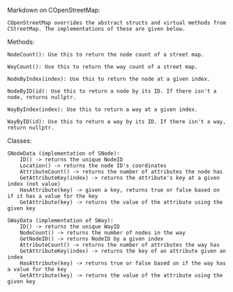 Markdown on COpenStreetMap:

    COpenStreetMap overrides the abstract structs and virtual methods from 
    CStreetMap. The implementations of these are given below. 

Methods: 

    NodeCount(): Use this to return the node count of a street map. 

    WayCount(): Use this to return the way count of a street map. 

    NodeByIndex(index): Use this to return the node at a given index. 

    NodeByID(id): Use this to return a node by its ID. If there isn't a node, returns nullptr. 

    WayByIndex(index): Use this to return a way at a given index. 

    WayByID(id): Use this to return a way by its ID. If there isn't a way, return nullptr. 

Classes: 

    SNodeData (implementation of SNode):
        ID() -> returns the unique NodeID
        Location() -> returns the node ID's coordinates
        AttributeCount() -> returns the number of attributes the node has
        GetAttributeKey(index) -> returns the attribute's key at a given index (not value)
        HasAttribute(key) -> given a key, returns true or false based on if it has a value for the key
        GetAttribute(key) -> returns the value of the attribute using the given key

    SWayData (implementation of SWay):
        ID() -> returns the unique WayID 
        NodeCount() -> returns the number of nodes in the way
        GetNodeID() -> returns NodeID by a given index
        AttributeCount() -> returns the number of attributes the way has
        GetAttributeKey(index) -> returns the key of an attribute given an index
        HasAttribute(key) -> returns true or false based on if the way has a value for the key
        GetAttribute(key) -> returns the value of the attribute using the given key